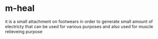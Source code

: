 # m-heal
it is a small attachment on footwears in order to generate small amount of electricty that can be used for various purposes  and also used for muscle relieveing purpose

